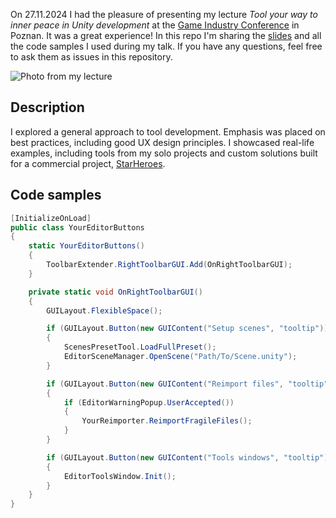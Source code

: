 On 27.11.2024 I had the pleasure of presenting my lecture _Tool your way to inner peace in Unity development_ at the [Game Industry Conference](https://gic.gd/) in Poznan.
It was a great experience!
In this repo I'm sharing the [slides](https://github.com/patrykf-dev/tools-unity-gic-2024/blob/main/slides.pdf) and all the code samples I used during my talk.
If you have any questions, feel free to ask them as issues in this repository.

![Photo from my lecture](https://github.com/patrykf-dev/tools-unity-gic-2024/blob/main/gic-pic.jpg?raw=true)

## Description
I explored a general approach to tool development.
Emphasis was placed on best practices, including good UX design principles.
I showcased real-life examples, including tools from my solo projects and custom solutions built for a commercial project, [StarHeroes](https://starheroes.io/).

## Code samples

```cs
[InitializeOnLoad]
public class YourEditorButtons
{
    static YourEditorButtons()
    {
        ToolbarExtender.RightToolbarGUI.Add(OnRightToolbarGUI);
    }

    private static void OnRightToolbarGUI()
    {
        GUILayout.FlexibleSpace();

        if (GUILayout.Button(new GUIContent("Setup scenes", "tooltip")))
        {
            ScenesPresetTool.LoadFullPreset();
            EditorSceneManager.OpenScene("Path/To/Scene.unity");
        }

        if (GUILayout.Button(new GUIContent("Reimport files", "tooltip")))
        {
            if (EditorWarningPopup.UserAccepted())
            {
                YourReimporter.ReimportFragileFiles();
            }
        }

        if (GUILayout.Button(new GUIContent("Tools windows", "tooltip")))
        {
            EditorToolsWindow.Init();
        }
    }
}
```
